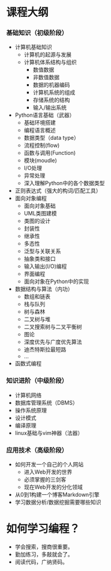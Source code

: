 # 课程大纲

### 基础知识（初级阶段）

- 计算机基础知识
    - 计算机的起源与发展
    - 计算机体系结构与组织
        - 数值数据
        - 非数值数据
        - 数据的机器编码
        - 计算机系统的组成
        - 存储系统的结构
        - 输入/输出系统
- Python语言基础（武器）
    - 基础环境搭建
    - 编程语言概述
    - 数据类型（data type）
    - 流程控制(flow)
    - 函数与调用(Function)
    - 模块(moudle)
    - I/O处理
    - 异常处理
    - 深入理解Python中的各个数据类型
- 正则表达式（强大的构词/匹配工具）
- 面向对象编程
    - 面向对象基础
    - UML类图建模
    - 类图的设计
    - 封装性
    - 继承性
    - 多态性
    - 泛型与关联关系
    - 抽象类和接口
    - 输入输出(I/O)编程
    - 界面编程
    - 面向对象在Python中的实现
- 数据结构与算法（内功）
    - 数组和链表
    - 栈与队列
    - 树与森林
    - 二叉树与堆
    - 二叉搜索树与二叉平衡树
    - 图论
    - 深度优先与广度优先算法
    - 迪杰特斯拉最短路
    - ...
- 函数式编程

### 知识进阶（中级阶段）

- 计算机网络
- 数据库管理系统（DBMS）
- 操作系统原理
- 设计模式
- 编译原理
- linux基础与vim神器（法器）

### 应用技术（高级阶段）

- 如何开发一个自己的个人网站 
    - 进入Web开发的世界
    - 必须掌握的三剑客
    - 现在Web开发的分化领域
- 从0到1构建一个博客Markdown引擎
- 学习数据分析/数据挖掘需要哪些知识

# 如何学习编程？

- 学会搜索，搜商很重要。
- 勤加练习，多敲就会了。
- 阅读代码，广纳贤码。